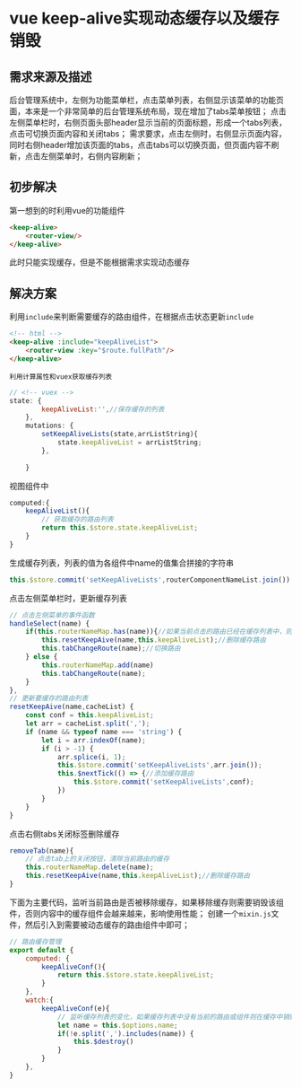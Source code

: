 # vue keep-alive实现动态缓存以及缓存销毁
## 需求来源及描述
   后台管理系统中，左侧为功能菜单栏，点击菜单列表，右侧显示该菜单的功能页面，本来是一个非常简单的后台管理系统布局，现在增加了tabs菜单按钮；
	点击左侧菜单栏时，右侧页面头部header显示当前的页面标题，形成一个tabs列表，点击可切换页面内容和关闭tabs；
	需求要求，点击左侧时，右侧显示页面内容，同时右侧header增加该页面的tabs，点击tabs可以切换页面，但页面内容不刷新，点击左侧菜单时，右侧内容刷新；
## 初步解决
第一想到的时利用vue的功能组件
```html
<keep-alive>
	<router-view/>
</keep-alive>
```
此时只能实现缓存，但是不能根据需求实现动态缓存
## 解决方案
利用`include`来判断需要缓存的路由组件，在根据点击状态更新`include`
```html
<!-- html -->
<keep-alive :include="keepAliveList">
	<router-view :key="$route.fullPath"/>
</keep-alive>
```
	利用计算属性和vuex获取缓存列表
```javascript
// <!-- vuex -->
state: {
        keepAliveList:'',//保存缓存的列表
    },
    mutations: {
        setKeepAliveLists(state,arrListString){
            state.keepAliveList = arrListString;
        },
        
    }
```
视图组件中
```javascript
computed:{
	keepAliveList(){
		// 获取缓存的路由列表
		return this.$store.state.keepAliveList;
	}
}
```
生成缓存列表，列表的值为各组件中name的值集合拼接的字符串
```javascript
this.$store.commit('setKeepAliveLists',routerComponentNameList.join())
```
点击左侧菜单栏时，更新缓存列表
```javascript
// 点击左侧菜单的事件函数
handleSelect(name) {
	if(this.routerNameMap.has(name)){//如果当前点击的路由已经在缓存列表中，则先清除缓存列表，再添加；
		this.resetKeepAive(name,this.keepAliveList);//删除缓存路由
		this.tabChangeRoute(name);//切换路由
	} else {
		this.routerNameMap.add(name)
		this.tabChangeRoute(name);
	}
},
// 更新要缓存的路由列表
resetKeepAive(name,cacheList) {
	const conf = this.keepAliveList;
	let arr = cacheList.split(',');
	if (name && typeof name === 'string') {
		let i = arr.indexOf(name);
		if (i > -1) {
			arr.splice(i, 1);
			this.$store.commit('setKeepAliveLists',arr.join());
			this.$nextTick(() => {//添加缓存路由
				this.$store.commit('setKeepAliveLists',conf);
			})
		}
	}
}
```
点击右侧tabs关闭标签删除缓存
```javascript
removeTab(name){
	// 点击tab上的关闭按钮，清除当前路由的缓存
	this.routerNameMap.delete(name);
	this.resetKeepAive(name,this.keepAliveList);//删除缓存路由
}
```
下面为主要代码，监听当前路由是否被移除缓存，如果移除缓存则需要销毁该组件，否则内容中的缓存组件会越来越来，影响使用性能；
创建一个`mixin.js`文件，然后引入到需要被动态缓存的路由组件中即可；
```javascript
// 路由缓存管理
export default {
    computed: {
        keepAliveConf(){
            return this.$store.state.keepAliveList;
        }
    },
    watch:{
        keepAliveConf(e){
            // 监听缓存列表的变化，如果缓存列表中没有当前的路由或组件则在缓存中销毁该实例
            let name = this.$options.name;
            if(!e.split(',').includes(name)) {
                this.$destroy()
            }
        }
    },
}
```
